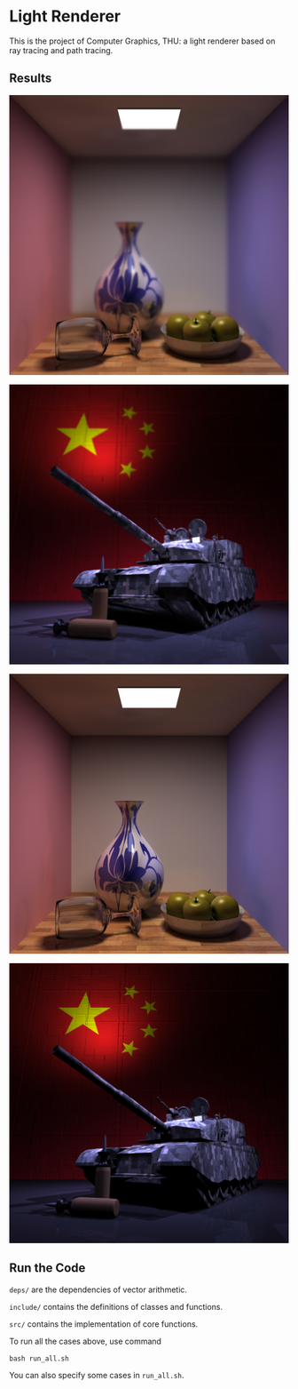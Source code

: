 # Light Renderer

This is the project of Computer Graphics, THU: a light renderer based on ray tracing and path tracing.

## Results

![scene11_m5](output/scene11_m5.bmp)

![scene05_tp](output/scene05_tp.bmp)

![scene11_m3](output/scene11_m3.bmp)

![scene05_t](output/scene05_t.bmp)


## Run the Code

`deps/` are the dependencies of vector arithmetic.

`include/` contains the definitions of classes and functions.

`src/` contains the implementation of core functions.

To run all the cases above, use command 

```
bash run_all.sh
```
You can also specify some cases in `run_all.sh`.
